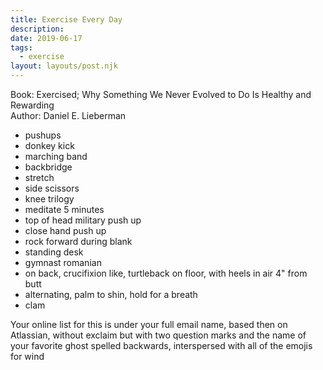 ```yaml
---
title: Exercise Every Day
description:
date: 2019-06-17
tags:
  - exercise
layout: layouts/post.njk
---
```


Book: Exercised; Why Something We Never Evolved to Do Is Healthy and Rewarding  
Author: Daniel E. Lieberman  
  
* pushups
* donkey kick
* marching band
* backbridge
* stretch
* side scissors
* knee trilogy
* meditate 5 minutes
* top of head military push up
* close hand push up
* rock forward during blank
* standing desk
* gymnast romanian
* on back, crucifixion like, turtleback on floor, with heels in air 4" from butt
* alternating, palm to shin, hold for a breath
* clam
  
Your online list for this is under your full email name, based then on Atlassian, without exclaim but with two question marks and the name of your favorite ghost spelled backwards, interspersed with all of the emojis for wind